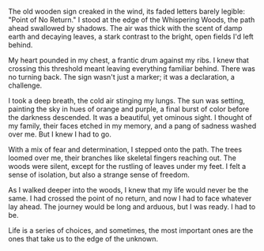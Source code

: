 The old wooden sign creaked in the wind, its faded letters barely legible: "Point of No Return." I stood at the edge of the Whispering Woods, the path ahead swallowed by shadows. The air was thick with the scent of damp earth and decaying leaves, a stark contrast to the bright, open fields I'd left behind.

My heart pounded in my chest, a frantic drum against my ribs. I knew that crossing this threshold meant leaving everything familiar behind. There was no turning back. The sign wasn't just a marker; it was a declaration, a challenge.

I took a deep breath, the cold air stinging my lungs. The sun was setting, painting the sky in hues of orange and purple, a final burst of color before the darkness descended. It was a beautiful, yet ominous sight. I thought of my family, their faces etched in my memory, and a pang of sadness washed over me. But I knew I had to go.

With a mix of fear and determination, I stepped onto the path. The trees loomed over me, their branches like skeletal fingers reaching out. The woods were silent, except for the rustling of leaves under my feet. I felt a sense of isolation, but also a strange sense of freedom.

As I walked deeper into the woods, I knew that my life would never be the same. I had crossed the point of no return, and now I had to face whatever lay ahead. The journey would be long and arduous, but I was ready. I had to be.

Life is a series of choices, and sometimes, the most important ones are the ones that take us to the edge of the unknown.
